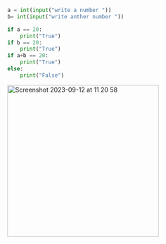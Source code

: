 ```py
a = int(input("write a number "))
b= int(input("write anther number "))

if a == 20:
    print("True")
if b == 20:
    print("True")
if a+b == 20:
    print("True")
else:
    print("False")
```
<img width="344" alt="Screenshot 2023-09-12 at 11 20 58" src="https://github.com/NaomiRozenberg/unit-1/assets/142605919/bedea67a-d1e5-41ca-9d97-bed8d034f5b9">
